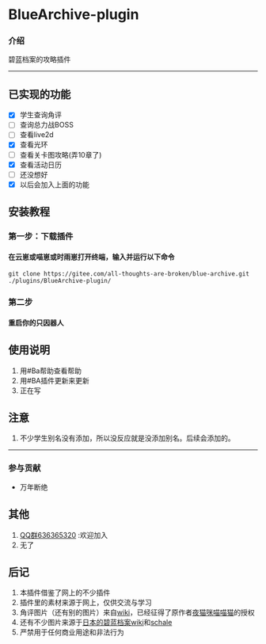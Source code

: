 # **BlueArchive-plugin**

### 介绍
碧蓝档案的攻略插件
***
## 已实现的功能
- [x] 学生查询角评
- [ ] 查询总力战BOSS
- [ ] 查看live2d
- [x] 查看光环
- [ ] 查看关卡图攻略(弄10章了) 
- [x] 查看活动日历
- [ ] 还没想好
- [x] 以后会加入上面的功能

## 安装教程

###  第一步：下载插件
#### 在云崽或喵崽或时雨崽打开终端，输入并运行以下命令  
```
git clone https://gitee.com/all-thoughts-are-broken/blue-archive.git ./plugins/BlueArchive-plugin/
```
### 第二步
####  重启你的只因器人

## 使用说明

1.  用#Ba帮助查看帮助
2.  用#BA插件更新来更新
3.  正在写




## 注意
1.  不少学生别名没有添加，所以没反应就是没添加别名。后续会添加的。  
***
### 参与贡献
- 万年断绝

## 其他 

1.  [QQ群636365320](http://qm.qq.com/cgi-bin/qm/qr?_wv=1027&k=LQg97N8CRWVqKZvZWOQ2xXFfNGb_NBZj&authKey=HL8mS0q94JrJcjyau5e18w0kudXEpVdA069K3JDls6kLEW733HRpC%2FTawvp5LQBW&noverify=0&group_code=636365320
) :欢迎加入  
2. 无了

## 后记
1.   本插件借鉴了网上的不少插件
2.   插件里的素材来源于网上，仅供交流与学习
3.   角评图片（还有别的图片）来自[wiki](https://ba.gamekee.com/155086.html)，已经征得了原作者[夜猫咪喵喵猫](https://space.bilibili.com/425535005)的授权
4.   还有不少图片来源于[日本的碧蓝档案wiki](https://bluearchive.wikiru.jp/)和[schale](https://schale.gg/)
5.   严禁用于任何商业用途和非法行为